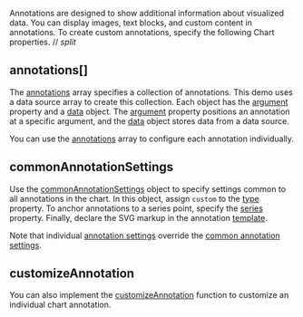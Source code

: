 Annotations are designed to show additional information about visualized data. You can display images, text blocks, and custom content in annotations. To create custom annotations, specify the following Chart properties.
// _split_

## annotations[]

The [annotations](/Documentation/ApiReference/UI_Components/dxChart/Configuration/annotations/) array specifies a collection of annotations. This demo uses a data source array to create this collection. Each object has the [argument](/Documentation/ApiReference/UI_Components/dxChart/Configuration/annotations/#argument) property and a [data](/Documentation/ApiReference/UI_Components/dxChart/Configuration/annotations/#data) object. The [argument](/Documentation/ApiReference/UI_Components/dxChart/Configuration/annotations/#argument) property positions an annotation at a specific argument, and the [data](/Documentation/ApiReference/UI_Components/dxChart/Configuration/annotations/#data) object stores data from a data source.

You can use the [annotations](/Documentation/ApiReference/UI_Components/dxChart/Configuration/annotations/) array to configure each annotation individually.

## commonAnnotationSettings

Use the [commonAnnotationSettings](/Documentation/ApiReference/UI_Components/dxChart/Configuration/commonAnnotationSettings/) object to specify settings common to all annotations in the chart. In this object, assign `custom` to the [type](/Documentation/ApiReference/UI_Components/dxChart/Configuration/commonAnnotationSettings/#type) property. To anchor annotations to a series point, specify the [series](/Documentation/ApiReference/UI_Components/dxChart/Configuration/commonAnnotationSettings/#series) property. Finally, declare the SVG markup in the annotation [template](/Documentation/ApiReference/UI_Components/dxChart/Configuration/annotations/#template).

Note that individual [annotation settings](/Documentation/ApiReference/UI_Components/dxChart/Configuration/annotations/) override the [common annotation settings](/Documentation/ApiReference/UI_Components/dxChart/Configuration/commonAnnotationSettings/). 

## customizeAnnotation

You can also implement the [customizeAnnotation](/Documentation/ApiReference/UI_Components/dxChart/Configuration/#customizeAnnotation) function to customize an individual chart annotation.